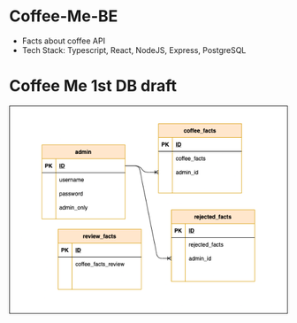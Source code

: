 # Coffee-Me-BE

- Facts about coffee API
- Tech Stack: Typescript, React, NodeJS, Express, PostgreSQL

# Coffee Me 1st DB draft
<p align="center">
<img src="RM-images/CoffeeMeDBModels.png">
</p>
